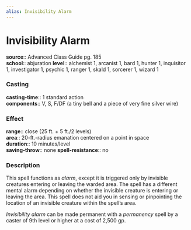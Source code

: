 ```yaml
---
alias: Invisibility Alarm
---
```


# Invisibility Alarm 

**source**:: Advanced Class Guide pg. 185  
**school**:: abjuration
**level**:: alchemist 1, arcanist 1, bard 1, hunter 1, inquisitor 1, investigator 1, psychic 1, ranger 1, skald 1, sorcerer 1, wizard 1

### Casting 

**casting-time**:: 1 standard action  
**components**:: V, S, F/DF (a tiny bell and a piece of very fine silver wire)

### Effect 

**range**:: close (25 ft. + 5 ft./2 levels)  
**area**:: 20-ft.-radius emanation centered on a point in space  
**duration**:: 10 minutes/level  
**saving-throw**:: none
**spell-resistance**:: no

### Description 

This spell functions as *alarm*, except it is triggered only by invisible creatures entering or leaving the warded area. The spell has a different mental alarm depending on whether the invisible creature is entering or leaving the area. This spell does not aid you in sensing or pinpointing the location of an invisible creature within the spell’s area.  
  
*Invisibility alarm* can be made permanent with a *permanency* spell by a caster of 9th level or higher at a cost of 2,500 gp.
